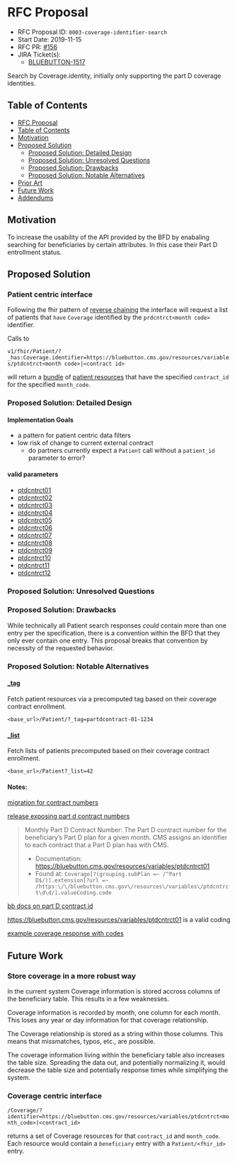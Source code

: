 # RFC Proposal
[RFC Proposal]: #rfc-proposal

* RFC Proposal ID: `0003-coverage-identifier-search`
* Start Date: 2019-11-15
* RFC PR: [#156](https://github.com/CMSgov/beneficiary-fhir-data/pull/156)
* JIRA Ticket(s):
    * [BLUEBUTTON-1517](https://jira.cms.gov/browse/BLUEBUTTON-1517)

Search by Coverage.identity, initially only supporting the part D coverage identities.

## Table of Contents
[Table of Contents]: #table-of-contents

* [RFC Proposal](#rfc-proposal)
* [Table of Contents](#table-of-contents)
* [Motivation](#motivation)
* [Proposed Solution](#proposed-solution)
    * [Proposed Solution: Detailed Design](#proposed-solution-detailed-design)
    * [Proposed Solution: Unresolved Questions](#proposed-solution-unresolved-questions)
    * [Proposed Solution: Drawbacks](#proposed-solution-drawbacks)
    * [Proposed Solution: Notable Alternatives](#proposed-solution-notable-alternatives)
* [Prior Art](#prior-art)
* [Future Work](#future-work)
* [Addendums](#addendums)

## Motivation
[Motivation]: #motivation

To increase the usability of the API
provided by the BFD
by enabaling searching for beneficiaries
by certain attributes.
In this case
their Part D entrollment status.

## Proposed Solution
[Proposed Solution]: #proposed-solution

### Patient centric interface

Following the fhir pattern of [reverse chaining](https://www.hl7.org/fhir/search.html#has) the interface will request a list of patients that `have` `Coverage` identified by the `prdcntrct<month code>` identifier.

Calls to

`v1/fhir/Patient/?_has:Coverage.identifier=https://bluebutton.cms.gov/resources/variables/ptdcntrct<month code>|<contract id>`

will return a [bundle](https://www.hl7.org/fhir/bundle.html) of [patient resources](https://www.hl7.org/fhir/patient.html)
that have the specified `contract_id` for the specified `month_code`.

### Proposed Solution: Detailed Design
[Proposed Solution: Detailed Design]: #proposed-solution-detailed-design

#### Implementation Goals

- a pattern for patient centric data filters
- low risk of change to current external contract
	- do partners currently expect a `Patient` call without a `patient_id` parameter to error?

#### valid parameters

- [ptdcntrct01](https://bluebutton.cms.gov/resources/variables/ptdcntrct01/)
- [ptdcntrct02](https://bluebutton.cms.gov/resources/variables/ptdcntrct02/)
- [ptdcntrct03](https://bluebutton.cms.gov/resources/variables/ptdcntrct03/)
- [ptdcntrct04](https://bluebutton.cms.gov/resources/variables/ptdcntrct04/)
- [ptdcntrct05](https://bluebutton.cms.gov/resources/variables/ptdcntrct05/)
- [ptdcntrct06](https://bluebutton.cms.gov/resources/variables/ptdcntrct06/)
- [ptdcntrct07](https://bluebutton.cms.gov/resources/variables/ptdcntrct07/)
- [ptdcntrct08](https://bluebutton.cms.gov/resources/variables/ptdcntrct08/)
- [ptdcntrct09](https://bluebutton.cms.gov/resources/variables/ptdcntrct09/)
- [ptdcntrct10](https://bluebutton.cms.gov/resources/variables/ptdcntrct10/)
- [ptdcntrct11](https://bluebutton.cms.gov/resources/variables/ptdcntrct11/)
- [ptdcntrct12](https://bluebutton.cms.gov/resources/variables/ptdcntrct12/)

### Proposed Solution: Unresolved Questions
[Proposed Solution: Unresolved Questions]: #proposed-solution-unresolved-questions

### Proposed Solution: Drawbacks
[Proposed Solution: Drawbacks]: #proposed-solution-drawbacks

While technically all Patient search responses
_could_ contain more than one entry
per the specification,
there is a convention within the BFD
that they only ever contain one entry.
This proposal
breaks that convention
by necessity of the requested behavior.

### Proposed Solution: Notable Alternatives
[Proposed Solution: Notable Alternatives]: #proposed-solution-notable-alternatives

#### [_tag](https://www.hl7.org/fhir/STU3/search.html#tag)
Fetch patient resources
via a precomputed tag
based on their coverage
contract enrollment.

`<base_url>/Patient/?_tag=partdcontract-01-1234`

#### [_list](https://www.hl7.org/fhir/STU3/search.html#list)

Fetch
lists of patients
precomputed
based on their coverage
contract enrollment.

`<base_url>/Patient?_list=42`

#### Notes:

[migration for contract numbers](https://github.com/CMSgov/beneficiary-fhir-data/blob/master/apps/bfd-model/bfd-model-rif/src/main/resources/db/migration/V10__Add_beneficiary_beneficiaryHistory_colmns.sql#L112-L123)

[release exposing part d contract numbers](https://github.com/CMSgov/beneficiary-fhir-data/blob/a995592c40d77e3974ade09eb5017492e0865608/apps/bfd-server/dev/api-changelog.md#bluebutton-926-exposing-additional-beneficiary-coverage-fields)

> Monthly Part D Contract Number: The Part D contract number for the  beneficiary’s Part D plan for a given month. CMS assigns an identifier  to each contract that a Part D plan has with CMS. 
>
> - Documentation: <https://bluebutton.cms.gov/resources/variables/ptdcntrct01>
> - Found at: `Coverage[?(grouping.subPlan =~ /^Part  D$/)].extension[?url =~  /https:\/\/bluebutton.cms.gov\/resources\/variables\/ptdcntrct\d\d/].valueCoding.code`

[bb docs on part D contract id](https://bluebutton.cms.gov/resources/variables/ptdcntrct01/)

https://bluebutton.cms.gov/resources/variables/ptdcntrct01 is a valid coding

[example coverage response with codes](https://github.com/CMSgov/beneficiary-fhir-data/blob/b541b973bf21c925f80df9c154263eb0b6ae4483/apps/bfd-server/bfd-server-war/src/test/resources/endpoint-responses/coverageSearchByPatientId.json#L588-L660)

## Future Work
[Future Work]: #future-work

### Store coverage in a more robust way

In the current system Coverage information
is stored accross columns of the beneficiary table.
This results in a few weaknesses.

Coverage information is recorded by month,
one column for each month.
This loses any year or day information
for that coverage relationship.

The Coverage relationship is stored as a string within those columns.
This means that missmatches,
typos,
etc.,
are possible.

The coverage information living
within the beneficiary table
also increases the table size.
Spreading the data out,
and potentially normalizing it,
would decrease the table size
and potentially response times
while simplifying the system.

### Coverage centric interface

`/Coverage/?identifier=https://bluebutton.cms.gov/resources/variables/ptdcntrct<month_code>|<contract_id>`

returns a set of Coverage resources
for that `contract_id` and `month_code`.
Each resource would contain a
`beneficiary` entry
with a `Patient/<fhir_id>` entry.
